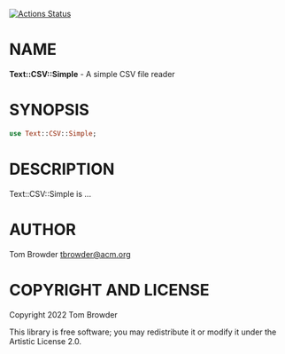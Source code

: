 [![Actions Status](https://github.com/tbrowder/Text-CSV-Simple/actions/workflows/test.yml/badge.svg)](https://github.com/tbrowder/Text-CSV-Simple/actions)

NAME
====

**Text::CSV::Simple** - A simple CSV file reader

SYNOPSIS
========

```raku
use Text::CSV::Simple;
```

DESCRIPTION
===========

Text::CSV::Simple is ...

AUTHOR
======

Tom Browder <tbrowder@acm.org>

COPYRIGHT AND LICENSE
=====================

Copyright 2022 Tom Browder

This library is free software; you may redistribute it or modify it under the Artistic License 2.0.


